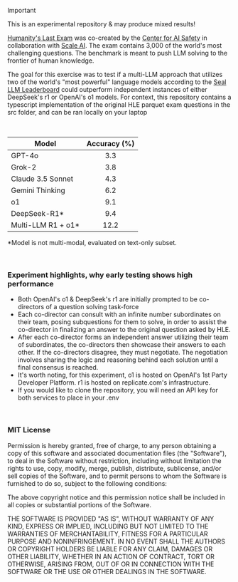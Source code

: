 > [!Important]
> This is an experimental repository & may produce mixed results!

[Humanity's Last Exam](https://agi.safe.ai) was co-created by the [Center for AI Safety](https://www.safe.ai) in collaboration with [Scale AI](https://scale.com). The exam contains 3,000 of the world's most challenging questions. The benchmark is meant to push LLM solving to the frontier of human knowledge.

The goal for this exercise was to test if a multi-LLM approach that utilizes two of the world's "most powerful" language models according to the [Seal LLM Leaderboard](https://scale.com/leaderboard/instruction_following) could outperform independent instances of either DeepSeek's r1 or OpenAI's o1 models. For context, this repository contains a typescript implementation of the original HLE parquet exam questions in the src folder, and can be ran locally on your laptop

<br>

| Model               | Accuracy (%) |
| ------------------- | :----------: |
| GPT-4o              |     3.3      |
| Grok-2              |     3.8      |
| Claude 3.5 Sonnet   |     4.3      |
| Gemini Thinking     |     6.2      |
| o1                  |     9.1      |
| DeepSeek-R1\*       |     9.4      |
| Multi-LLM R1 + o1\* |     12.2     |

\*Model is not multi-modal, evaluated on text-only subset.

<br>

### Experiment highlights, why early testing shows high performance

- Both OpenAI's o1 & DeepSeek's r1 are initially prompted to be co-directors of a question solving task-force
- Each co-director can consult with an infinite number subordinates on their team, posing subquestions for them to solve, in order to assist the co-director in finalizing an answer to the original question asked by HLE.
- After each co-director forms an independent answer utilizing their team of subordinates, the co-directors then showcase their answers to each other. If the co-directors disagree, they must negotiate. The negotiation involves sharing the logic and reasoning behind each solution until a final consensus is reached.
- It's worth noting, for this experiment, o1 is hosted on OpenAI's 1st Party Developer Platform. r1 is hosted on replicate.com's infrastructure.
- If you would like to clone the repository, you will need an API key for both services to place in your .env

<br>

### MIT License

Permission is hereby granted, free of charge, to any person obtaining a copy
of this software and associated documentation files (the "Software"), to deal
in the Software without restriction, including without limitation the rights
to use, copy, modify, merge, publish, distribute, sublicense, and/or sell
copies of the Software, and to permit persons to whom the Software is furnished
to do so, subject to the following conditions:

The above copyright notice and this permission notice shall be included in
all copies or substantial portions of the Software.

THE SOFTWARE IS PROVIDED "AS IS", WITHOUT WARRANTY OF ANY KIND, EXPRESS OR
IMPLIED, INCLUDING BUT NOT LIMITED TO THE WARRANTIES OF MERCHANTABILITY,
FITNESS FOR A PARTICULAR PURPOSE AND NONINFRINGEMENT. IN NO EVENT SHALL THE
AUTHORS OR COPYRIGHT HOLDERS BE LIABLE FOR ANY CLAIM, DAMAGES OR OTHER
LIABILITY, WHETHER IN AN ACTION OF CONTRACT, TORT OR OTHERWISE, ARISING FROM,
OUT OF OR IN CONNECTION WITH THE SOFTWARE OR THE USE OR OTHER DEALINGS IN
THE SOFTWARE.

